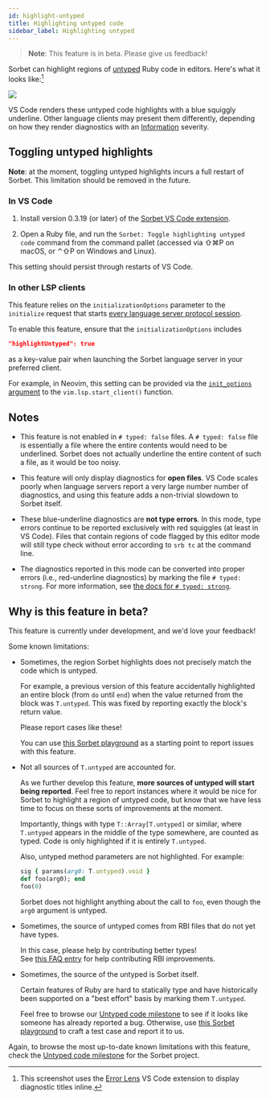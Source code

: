 ```yaml
---
id: highlight-untyped
title: Highlighting untyped code
sidebar_label: Highlighting untyped
---
```


> **Note**: This feature is in beta. Please give us feedback!

Sorbet can highlight regions of [untyped] Ruby code in editors. Here's what it
looks like:[^1]

[untyped]: untyped.md

![](/img/highlight-untyped.png)

[^1]:
    This screenshot uses the [Error Lens] VS Code extension to display
    diagnostic titles inline.

[error lens]:
  https://marketplace.visualstudio.com/items?itemName=usernamehw.errorlens

VS Code renders these untyped code highlights with a blue squiggly underline.
Other language clients may present them differently, depending on how they
render diagnostics with an [Information] severity.

[information]:
  https://microsoft.github.io/language-server-protocol/specifications/lsp/3.17/specification/#diagnosticSeverity

## Toggling untyped highlights

**Note**: at the moment, toggling untyped highlights incurs a full restart of
Sorbet. This limitation should be removed in the future.

### In VS Code

1. Install version 0.3.19 (or later) of the
   [Sorbet VS Code extension](vscode.md).

2. Open a Ruby file, and run the `Sorbet: Toggle highlighting untyped code`
   command from the command pallet (accessed via ⇧⌘P on macOS, or ⌃⇧P on Windows
   and Linux).

This setting should persist through restarts of VS Code.

### In other LSP clients

This feature relies on the `initializationOptions` parameter to the `initialize`
request that starts
[every language server protocol session](https://microsoft.github.io/language-server-protocol/specifications/lsp/3.17/specification/#initialize).

To enable this feature, ensure that the `initializationOptions` includes

```json
"highlightUntyped": true
```

as a key-value pair when launching the Sorbet language server in your preferred
client.

For example, in Neovim, this setting can be provided via the [`init_options`
argument] to the `vim.lsp.start_client()` function.

[`init_options` argument]:
  https://neovim.io/doc/user/lsp.html#:~:text=initializationOptions

## Notes

- This feature is not enabled in `# typed: false` files. A `# typed: false` file
  is essentially a file where the entire contents would need to be underlined.
  Sorbet does not actually underline the entire content of such a file, as it
  would be too noisy.

- This feature will only display diagnostics for **open files**. VS Code scales
  poorly when language servers report a very large number number of diagnostics,
  and using this feature adds a non-trivial slowdown to Sorbet itself.

- These blue-underline diagnostics are **not type errors**. In this mode, type
  errors continue to be reported exclusively with red squiggles (at least in VS
  Code). Files that contain regions of code flagged by this editor mode will
  still type check without error according to `srb tc` at the command line.

- The diagnostics reported in this mode can be converted into proper errors
  (i.e., red-underline diagnostics) by marking the file `# typed: strong`. For
  more information, see [the docs for `# typed: strong`](strong.md).

## Why is this feature in beta?

This feature is currently under development, and we'd love your feedback!

Some known limitations:

- Sometimes, the region Sorbet highlights does not precisely match the code
  which is untyped.

  For example, a previous version of this feature accidentally highlighted an
  entire block (from `do` until `end`) when the value returned from the block
  was `T.untyped`. This was fixed by reporting exactly the block's return value.

  Please report cases like these!

  You can use [this Sorbet playground] as a starting point to report issues with
  this feature.

- Not all sources of `T.untyped` are accounted for.

  As we further develop this feature, **more sources of untyped will start being
  reported**. Feel free to report instances where it would be nice for Sorbet to
  highlight a region of untyped code, but know that we have less time to focus
  on these sorts of improvements at the moment.

  Importantly, things with type `T::Array[T.untyped]` or similar, where
  `T.untyped` appears in the middle of the type somewhere, are counted as typed.
  Code is only highlighted if it is entirely `T.untyped`.

  Also, untyped method parameters are not highlighted. For example:

  ```ruby
  sig { params(arg0: T.untyped).void }
  def foo(arg0); end
  foo(0)
  ```

  Sorbet does not highlight anything about the call to `foo`, even though the
  `arg0` argument is untyped.

- Sometimes, the source of untyped comes from RBI files that do not yet have
  types.

  In this case, please help by contributing better types!\
  See [this FAQ entry] for help contributing RBI improvements.

- Sometimes, the source of the untyped is Sorbet itself.

  Certain features of Ruby are hard to statically type and have historically
  been supported on a "best effort" basis by marking them `T.untyped`.

  Feel free to browse our [Untyped code milestone] to see if it looks like
  someone has already reported a bug. Otherwise, use [this Sorbet playground] to
  craft a test case and report it to us.

Again, to browse the most up-to-date known limitations with this feature, check
the [Untyped code milestone] for the Sorbet project.

[this sorbet playground]:
  https://sorbet.run/#%23%20typed%3A%20strong%0A%23%20To%20report%20an%20issue%2C%20click%20%22Examples%20%E2%98%B0%20%3E%20Create%20issue%20with%20example%22%0A%0AT.unsafe%28nil%29.foo
[this faq entry]: faq#it-looks-like-sorbets-types-for-the-stdlib-are-wrong
[untyped code milestone]: https://github.com/sorbet/sorbet/milestone/20
